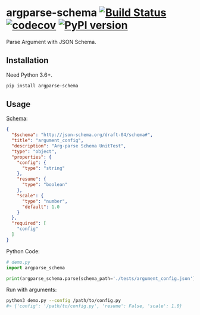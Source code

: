 # argparse-schema [![Build Status](https://travis-ci.com/FebruaryBreeze/argparse-schema.svg?branch=master)](https://travis-ci.com/FebruaryBreeze/argparse-schema) [![codecov](https://codecov.io/gh/FebruaryBreeze/argparse-schema/branch/master/graph/badge.svg)](https://codecov.io/gh/FebruaryBreeze/argparse-schema) [![PyPI version](https://badge.fury.io/py/argparse-schema.svg)](https://pypi.org/project/argparse-schema/)

Parse Argument with JSON Schema.

## Installation

Need Python 3.6+.

```bash
pip install argparse-schema
```

## Usage

[Schema](./tests/argument_config.json):

```json
{
  "$schema": "http://json-schema.org/draft-04/schema#",
  "title": "argument_config",
  "description": "Arg-parse Schema UnitTest",
  "type": "object",
  "properties": {
    "config": {
      "type": "string"
    },
    "resume": {
      "type": "boolean"
    },
    "scale": {
      "type": "number",
      "default": 1.0
    }
  },
  "required": [
    "config"
  ]
}
```

Python Code:

```python
# demo.py
import argparse_schema

print(argparse_schema.parse(schema_path='./tests/argument_config.json'))
```

Run with arguments:

```bash
python3 demo.py --config /path/to/config.py
#> {'config': '/path/to/config.py', 'resume': False, 'scale': 1.0}
```

